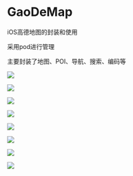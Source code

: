 # GaoDeMap
iOS高德地图的封装和使用

采用pod进行管理

主要封装了地图、POI、导航、搜索、编码等

![](https://github.com/qq644531343/GaoDeMap/blob/master/pics/thumb_IMG_0427_1024.jpg)

![](https://github.com/qq644531343/GaoDeMap/blob/master/pics/thumb_IMG_0428_1024.jpg)

![](https://github.com/qq644531343/GaoDeMap/blob/master/pics/thumb_IMG_0429_1024.jpg)

![](https://github.com/qq644531343/GaoDeMap/blob/master/pics/thumb_IMG_0430_1024.jpg)

![](https://github.com/qq644531343/GaoDeMap/blob/master/pics/thumb_IMG_0431_1024.jpg)

![](https://github.com/qq644531343/GaoDeMap/blob/master/pics/thumb_IMG_0432_1024.jpg)

![](https://github.com/qq644531343/GaoDeMap/blob/master/pics/thumb_IMG_0433_1024.jpg)

![](https://github.com/qq644531343/GaoDeMap/blob/master/pics/thumb_IMG_0434_1024.jpg)


